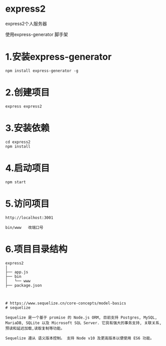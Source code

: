 # express2

express2个人服务器

使用express-generator 脚手架

##

# 1.安装express-generator

```
npm install express-generator -g
```

# 2.创建项目

```
express express2
```

# 3.安装依赖

```
cd express2
npm install
```

# 4.启动项目

```
npm start
```

# 5.访问项目

```
http://localhost:3001

bin/www   改端口号
```

# 6.项目目录结构

```
express2
│
├── app.js
├── bin
│   └── www
├── package.json



# https://www.sequelize.cn/core-concepts/model-basics
# sequelize 

Sequelize 是一个基于 promise 的 Node.js ORM, 目前支持 Postgres, MySQL, MariaDB, SQLite 以及 Microsoft SQL Server. 它具有强大的事务支持, 关联关系, 预读和延迟加载,读取复制等功能。

Sequelize 遵从 语义版本控制。 支持 Node v10 及更高版本以便使用 ES6 功能。